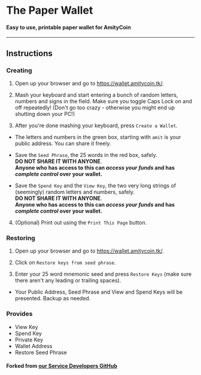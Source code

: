 # The Paper Wallet

#### Easy to use, printable paper wallet for AmityCoin

***

## Instructions

### Creating

1. Open up your browser and go to https://wallet.amitycoin.tk/.

2. Mash your keyboard and start entering a bunch of random letters, numbers and signs in the field. Make sure you toggle Caps Lock on and off repeatedly! (Don't go too crazy - otherwise you might end up shutting down your PC!)

3. After you're done mashing your keyboard, press `Create a Wallet`.

- The letters and numbers in the green box, starting with `amit` is your public address. You can share it freely.

- Save the `Seed Phrase`, the 25 words in the red box, safely.  
**DO NOT SHARE IT WITH ANYONE**.  
**Anyone who has access to this can *access your funds* and has *complete control* over your wallet.**

- Save the `Spend Key` and the `View Key`, the two very long strings of (seemingly) random letters and numbers, safely.  
**DO NOT SHARE IT WITH ANYONE**.  
**Anyone who has access to this can *access your funds* and has *complete control* over your wallet.**

4. (Optional) Print out using the `Print This Page` button.

### Restoring

1. Open up your browser and go to https://wallet.amitycoin.tk/.

2. Click on `Restore keys from seed phrase`.

3. Enter your 25 word mnemonic seed and press `Restore Keys` (make sure there aren't any leading or trailing spaces).

- Your Public Address, Seed Phrase and View and Spend Keys will be presented. Backup as needed.

### Provides

- View Key
- Spend Key
- Private Key
- Wallet Address
- Restore Seed Phrase

#### Forked from [our Service Developers GitHub](https://github.com/Sajo8/amitycoin-paper-wallet)

